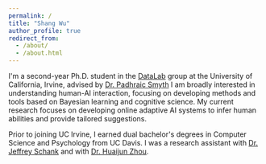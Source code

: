 ```yaml
---
permalink: /
title: "Shang Wu"
author_profile: true
redirect_from: 
  - /about/
  - /about.html
---
```


I'm a second-year Ph.D. student in the [DataLab](https://ics.uci.edu/~smyth/research_group.html) group at the University of California, Irvine, advised by [Dr. Padhraic Smyth](https://ics.uci.edu/~smyth/index.html) 
I am broadly interested in understanding human-AI interaction, focusing on developing methods and tools based on Bayesian learning and cognitive science. My current research focuses on developing online adaptive AI systems to infer human abilities and provide tailored suggestions. 

Prior to joining UC Irvine, I earned dual bachelor's degrees in Computer Science and Psychology from UC Davis. I was a research assistant with [Dr. Jeffrey Schank](https://agent-based-models.com/schanklab/research/) and with [Dr. Huaijun Zhou](https://zhou.faculty.ucdavis.edu/).
